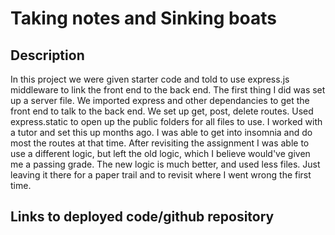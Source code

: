 # Taking notes and Sinking boats

## Description

In this project we were given starter code and told to use express.js middleware to link the front end to the back end. The first thing I did was set up a server file. We imported express and other dependancies to get the front end to talk to the back end. We set up get, post, delete routes. Used express.static to open up the public folders for all files to use. I worked with a tutor and set this up months ago. I was able to get into insomnia and do most the routes at that time. After revisiting the assignment I was able to use a different logic, but left the old logic, which I believe would've given me a passing grade. The new logic is much better, and used less files. Just leaving it there for a paper trail and to revisit where I went wrong the first time.

## Links to deployed code/github repository

